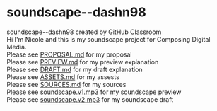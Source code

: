 # soundscape--dashn98
soundscape--dashn98 created by GitHub Classroom  
Hi I'm Nicole and this is my soundscape project for Composing Digital Media.  
Please see [PROPOSAL.md](https://github.com/pitt-cdm/soundscape--dashn98/blob/master/PROPOSAL.md) for my proposal  
Please see [PREVIEW.md](https://github.com/pitt-cdm/soundscape--dashn98/blob/master/PREVIEW.md) for my preview explanation  
Please see [DRAFT.md](https://github.com/pitt-cdm/soundscape--dashn98/blob/master/DRAFT.md) for my draft explanation  
Please see [ASSETS.md](https://github.com/pitt-cdm/soundscape--dashn98/blob/master/ASSETS.md) for my assests  
Please see [SOURCES.md](https://github.com/pitt-cdm/soundscape--dashn98/blob/master/SOURCES.md) for my sources  
Please see [soundscape.v1.mp3](https://github.com/pitt-cdm/soundscape--dashn98/blob/master/soundscape.v1.mp3) for my soundscape preview  
Please see [soundscape.v2.mp3](https://github.com/pitt-cdm/soundscape--dashn98/blob/master/soundscape.v2.mp3) for my soundscape draft  

